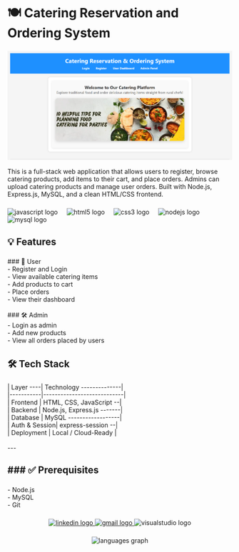 <h1 align="left">🍽️ Catering Reservation and Ordering System</h1>

###
![image alt](https://github.com/tusharanad2301/catering-web-application-/blob/2c8777d2869bda625907cea1aa3b1fae12d3d61c/Screenshot%202025-07-21%20144118.png)
<p align="left">This is a full-stack web application that allows users to register, browse catering products, add items to their cart, and place orders. Admins can upload catering products and manage user orders. Built with Node.js, Express.js, MySQL, and a clean HTML/CSS frontend.</p>

###

<div align="left">
  <img src="https://img.shields.io/badge/JavaScript-F7DF1E?logo=javascript&logoColor=black&style=for-the-badge" height="40" alt="javascript logo"  />
  <img width="12" />
  <img src="https://cdn.jsdelivr.net/gh/devicons/devicon/icons/html5/html5-original.svg" height="40" alt="html5 logo"  />
  <img width="12" />
  <img src="https://cdn.jsdelivr.net/gh/devicons/devicon/icons/css3/css3-original.svg" height="40" alt="css3 logo"  />
  <img width="12" />
  <img src="https://img.shields.io/badge/Node.js-339933?logo=nodedotjs&logoColor=white&style=for-the-badge" height="40" alt="nodejs logo"  />
  <img width="12" />
  <img src="https://img.shields.io/badge/MySQL-4479A1?logo=mysql&logoColor=white&style=for-the-badge" height="40" alt="mysql logo"  />
</div>

###

<h2 align="left">💡 Features</h2>

###

<p align="left">
### 👤 User<br>- Register and Login<br>- View available catering items<br>- Add products to cart<br>- Place orders<br>- View their dashboard<br><br>
### 🛠️ Admin<br>- Login as admin<br>- Add new products<br>- View all orders placed by users</p>

###

<h2 align="left">🛠️ Tech Stack</h2>

###

<p align="left">| Layer ----| Technology --------------|<br>|-----------|----------------------------|<br>| Frontend | HTML, CSS, JavaScript --|<br>| Backend       | Node.js, Express.js -------|<br>| Database | MySQL ------------------|<br>| Auth & Session| express-session --|<br>| Deployment    | Local / Cloud-Ready    |<br><br>---</p>

###

<h2 align="left">
### ✅ Prerequisites</h2>

###

<p align="left">- Node.js<br>- MySQL<br>- Git</p>

###

<div align="center">
  <a href="https://www.linkedin.com/in/developwithanand/" target="_blank">
    <img src="https://img.shields.io/static/v1?message=LinkedIn&logo=linkedin&label=&color=0077B5&logoColor=white&labelColor=&style=for-the-badge" height="40" alt="linkedin logo"  />
  </a>
  <a href="tusharanand2307@gmail.com " target="_blank">
    <img src="https://img.shields.io/static/v1?message=Gmail&logo=gmail&label=&color=D14836&logoColor=white&labelColor=&style=for-the-badge" height="40" alt="gmail logo"  />
  </a>
  <img src="https://img.shields.io/static/v1?message=Visual%20Studio%20Marketplace&logo=visualstudio&label=&color=e2165e&logoColor=white&labelColor=&style=for-the-badge" height="40" alt="visualstudio logo"  />
</div>

###

<div align="center">
  <img src="https://github-readme-stats.vercel.app/api/top-langs?username=tusharanad2301&locale=en&hide_title=false&layout=compact&card_width=320&langs_count=5&theme=gruvbox&hide_border=false&order=2" height="150" alt="languages graph"  />
</div>

###
